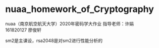 # nuaa_homework_of_Cryptography
nuaa（南京航空航天大学）2020年密码学大作业 
指导老师：许娟  
161820127 廖俊轩

sm2是主课设，rsa2048是对sm2进行性能分析的